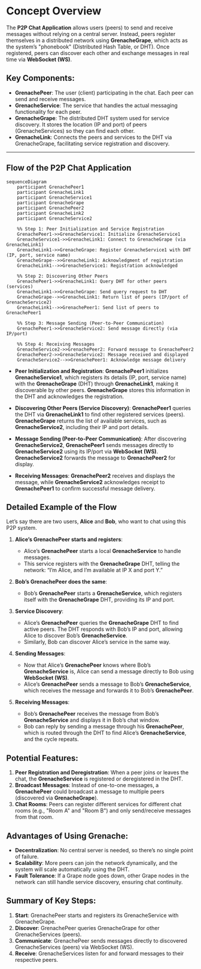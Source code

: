 # Concept Overview

The **P2P Chat Application** allows users (peers) to send and receive messages without relying on a central server. Instead, peers register themselves in a distributed network using **GrenacheGrape**, which acts as the system’s "phonebook" (Distributed Hash Table, or DHT). Once registered, peers can discover each other and exchange messages in real time via **WebSocket (WS)**.

## Key Components:

- **GrenachePeer**: The user (client) participating in the chat. Each peer can send and receive messages.
- **GrenacheService**: The service that handles the actual messaging functionality for each peer.
- **GrenacheGrape**: The distributed DHT system used for service discovery. It stores the location (IP and port) of peers (GrenacheServices) so they can find each other.
- **GrenacheLink**: Connects the peers and services to the DHT via GrenacheGrape, facilitating service registration and discovery.

---

## Flow of the P2P Chat Application

```mermaid
sequenceDiagram
    participant GrenachePeer1
    participant GrenacheLink1
    participant GrenacheService1
    participant GrenacheGrape
    participant GrenachePeer2
    participant GrenacheLink2
    participant GrenacheService2

    %% Step 1: Peer Initialization and Service Registration
    GrenachePeer1->>GrenacheService1: Initialize GrenacheService1
    GrenacheService1->>GrenacheLink1: Connect to GrenacheGrape (via GrenacheLink1)
    GrenacheLink1->>GrenacheGrape: Register GrenacheService1 with DHT (IP, port, service name)
    GrenacheGrape-->>GrenacheLink1: Acknowledgment of registration
    GrenacheLink1-->>GrenacheService1: Registration acknowledged

    %% Step 2: Discovering Other Peers
    GrenachePeer1->>GrenacheLink1: Query DHT for other peers (services)
    GrenacheLink1->>GrenacheGrape: Send query request to DHT
    GrenacheGrape-->>GrenacheLink1: Return list of peers (IP/port of GrenacheService2)
    GrenacheLink1-->>GrenachePeer1: Send list of peers to GrenachePeer1

    %% Step 3: Message Sending (Peer-to-Peer Communication)
    GrenachePeer1->>GrenacheService2: Send message directly (via IP/port)

    %% Step 4: Receiving Messages
    GrenacheService2->>GrenachePeer2: Forward message to GrenachePeer2
    GrenachePeer2->>GrenacheService2: Message received and displayed
    GrenacheService2-->>GrenachePeer1: Acknowledge message delivery

```

- **Peer Initialization and Registration**: **GrenachePeer1** initializes **GrenacheService1**, which registers its details (IP, port, service name) with the **GrenacheGrape** (DHT) through **GrenacheLink1**, making it discoverable by other peers. **GrenacheGrape** stores this information in the DHT and acknowledges the registration.

- **Discovering Other Peers (Service Discovery)**: **GrenachePeer1** queries the DHT via **GrenacheLink1** to find other registered services (peers). **GrenacheGrape** returns the list of available services, such as **GrenacheService2**, including their IP and port details.

- **Message Sending (Peer-to-Peer Communication)**: After discovering **GrenacheService2**, **GrenachePeer1** sends messages directly to **GrenacheService2** using its IP/port via **WebSocket (WS)**. **GrenacheService2** forwards the message to **GrenachePeer2** for display.

- **Receiving Messages**: **GrenachePeer2** receives and displays the message, while **GrenacheService2** acknowledges receipt to **GrenachePeer1** to confirm successful message delivery.

## Detailed Example of the Flow

Let’s say there are two users, **Alice** and **Bob**, who want to chat using this P2P system.

1.  **Alice’s GrenachePeer starts and registers**:

    - Alice’s **GrenachePeer** starts a local **GrenacheService** to handle messages.
    - This service registers with the **GrenacheGrape** DHT, telling the network: “I’m Alice, and I’m available at IP X and port Y.”

2.  **Bob’s GrenachePeer does the same**:

    - Bob’s **GrenachePeer** starts a **GrenacheService**, which registers itself with the **GrenacheGrape** DHT, providing its IP and port.

3.  **Service Discovery**:

    - Alice’s **GrenachePeer** queries the **GrenacheGrape** DHT to find active peers. The DHT responds with Bob’s IP and port, allowing Alice to discover Bob’s **GrenacheService**.
    - Similarly, Bob can discover Alice’s service in the same way.

4.  **Sending Messages**:

    - Now that Alice’s **GrenachePeer** knows where Bob’s **GrenacheService** is, Alice can send a message directly to Bob using **WebSocket (WS)**.
    - Alice’s **GrenachePeer** sends a message to Bob’s **GrenacheService**, which receives the message and forwards it to Bob’s **GrenachePeer**.

5.  **Receiving Messages**:

    - Bob’s **GrenachePeer** receives the message from Bob’s **GrenacheService** and displays it in Bob’s chat window.
    - Bob can reply by sending a message through his **GrenachePeer**, which is routed through the DHT to find Alice’s **GrenacheService**, and the cycle repeats.

## Potential Features:

1.  **Peer Registration and Deregistration**: When a peer joins or leaves the chat, the **GrenacheService** is registered or deregistered in the DHT.
2.  **Broadcast Messages**: Instead of one-to-one messages, a **GrenachePeer** could broadcast a message to multiple peers (discovered via **GrenacheGrape**).
3.  **Chat Rooms**: Peers can register different services for different chat rooms (e.g., "Room A" and "Room B") and only send/receive messages from that room.

## Advantages of Using Grenache:

- **Decentralization**: No central server is needed, so there’s no single point of failure.
- **Scalability**: More peers can join the network dynamically, and the system will scale automatically using the DHT.
- **Fault Tolerance**: If a Grape node goes down, other Grape nodes in the network can still handle service discovery, ensuring chat continuity.

## Summary of Key Steps:

1.  **Start**: GrenachePeer starts and registers its GrenacheService with GrenacheGrape.
2.  **Discover**: GrenachePeer queries GrenacheGrape for other GrenacheServices (peers).
3.  **Communicate**: GrenachePeer sends messages directly to discovered GrenacheServices (peers) via WebSocket (WS).
4.  **Receive**: GrenacheServices listen for and forward messages to their respective peers.
